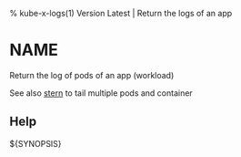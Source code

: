 % kube-x-logs(1) Version Latest | Return the logs of an app
# NAME

Return the log of pods of an app (workload)


See also [stern](https://github.com/stern/stern) to tail multiple pods and container



## Help


${SYNOPSIS}